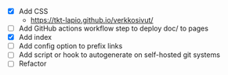 - [X] Add CSS
  - https://tkt-lapio.github.io/verkkosivut/
- [ ] Add GitHub actions workflow step to deploy doc/ to pages
- [X] Add index
- [ ] Add config option to prefix links
- [ ] Add script or hook to autogenerate on self-hosted git systems
- [ ] Refactor
